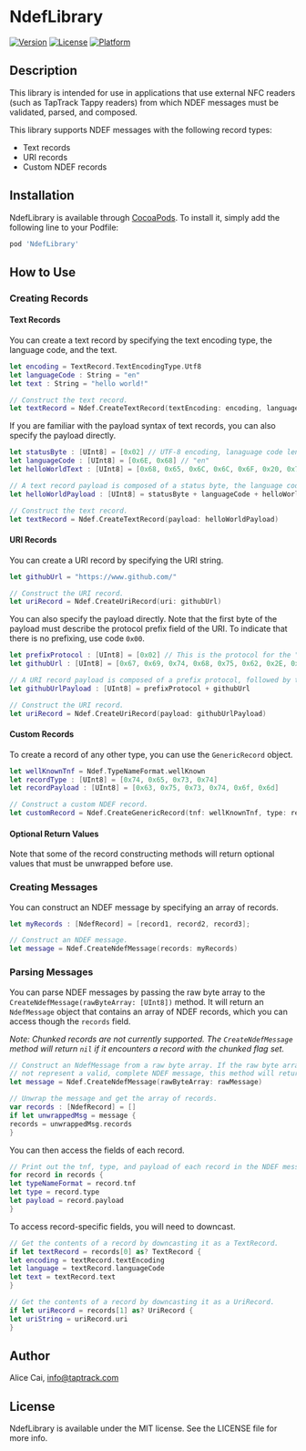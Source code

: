 # NdefLibrary

[![Version](https://img.shields.io/cocoapods/v/NdefLibrary.svg?style=flat)](https://cocoapods.org/pods/NdefLibrary)
[![License](https://img.shields.io/cocoapods/l/NdefLibrary.svg?style=flat)](https://github.com/angular/angular.js/blob/master/LICENSE)
[![Platform](https://img.shields.io/cocoapods/p/NdefLibrary.svg?style=flat)](https://cocoapods.org/pods/NdefLibrary)

## Description

This library is intended for use in applications that use external NFC readers (such as TapTrack Tappy 
readers) from which NDEF messages must be validated, parsed, and composed.

This library supports NDEF messages with the following record types:

* Text records
* URI records
* Custom NDEF records

## Installation

NdefLibrary is available through [CocoaPods](https://cocoapods.org). To install
it, simply add the following line to your Podfile:

```ruby
pod 'NdefLibrary'
```

## How to Use

### Creating Records

#### Text Records

You can create a text record by specifying the text encoding type, the language code, and the text.

```Swift
let encoding = TextRecord.TextEncodingType.Utf8
let languageCode : String = "en"
let text : String = "hello world!"

// Construct the text record.
let textRecord = Ndef.CreateTextRecord(textEncoding: encoding, languageCode: languageCode, text: text)
```

If you are familiar with the payload syntax of text records, you can also specify the payload directly.

```Swift
let statusByte : [UInt8] = [0x02] // UTF-8 encoding, lanaguage code length 2
let languageCode : [UInt8] = [0x6E, 0x68] // "en"
let helloWorldText : [UInt8] = [0x68, 0x65, 0x6C, 0x6C, 0x6F, 0x20, 0x77, 0x6F, 0x72, 0x6C, 0x64, 0x21]

// A text record payload is composed of a status byte, the language code, and the encoded text.
let helloWorldPayload : [UInt8] = statusByte + languageCode + helloWorldText

// Construct the text record.
let textRecord = Ndef.CreateTextRecord(payload: helloWorldPayload)
```

#### URI Records

You can create a URI record by specifying the URI string.

```Swift
let githubUrl = "https://www.github.com/"

// Construct the URI record.
let uriRecord = Ndef.CreateUriRecord(uri: githubUrl)
```

You can also specify the payload directly. Note that the first byte of the payload must describe the protocol prefix field of the URI. To indicate that there is no prefixing, use code ```0x00```.

```Swift
let prefixProtocol : [UInt8] = [0x02] // This is the protocol for the "https://www." prefix.
let githubUrl : [UInt8] = [0x67, 0x69, 0x74, 0x68, 0x75, 0x62, 0x2E, 0x63, 0x6F, 0x6D] // "github.com"

// A URI record payload is composed of a prefix protocol, followed by the encoded URL.
let githubUrlPayload : [UInt8] = prefixProtocol + githubUrl

// Construct the URI record.
let uriRecord = Ndef.CreateUriRecord(payload: githubUrlPayload)
```

#### Custom Records

To create a record of any other type, you can use the ```GenericRecord``` object.

```Swift
let wellKnownTnf = Ndef.TypeNameFormat.wellKnown
let recordType : [UInt8] = [0x74, 0x65, 0x73, 0x74]
let recordPayload : [UInt8] = [0x63, 0x75, 0x73, 0x74, 0x6f, 0x6d]

// Construct a custom NDEF record.
let customRecord = Ndef.CreateGenericRecord(tnf: wellKnownTnf, type: recordType, payload: recordPayload)
```

#### Optional Return Values

Note that some of the record constructing methods will return optional values that must be unwrapped before use.

### Creating Messages

You can construct an NDEF message by specifying an array of records.

```Swift
let myRecords : [NdefRecord] = [record1, record2, record3];

// Construct an NDEF message.
let message = Ndef.CreateNdefMessage(records: myRecords)
```

### Parsing Messages

You can parse NDEF messages by passing the raw byte array to the ```CreateNdefMessage(rawByteArray: [UInt8])``` method. It will return an ```NdefMessage``` object that contains an array of NDEF records, which you can access though the ```records``` field.

*Note: Chunked records are not currently supported. The ```CreateNdefMessage``` method will return ```nil``` if it encounters a record with the chunked flag set.*

```Swift
// Construct an NdefMessage from a raw byte array. If the raw byte array does
// not represent a valid, complete NDEF message, this method will return nil.
let message = Ndef.CreateNdefMessage(rawByteArray: rawMessage)

// Unwrap the message and get the array of records.
var records : [NdefRecord] = []
if let unwrappedMsg = message {
records = unwrappedMsg.records
}
```

You can then access the fields of each record.

```Swift
// Print out the tnf, type, and payload of each record in the NDEF message.
for record in records {
let typeNameFormat = record.tnf
let type = record.type
let payload = record.payload
}
```

To access record-specific fields, you will need to downcast.

```Swift
// Get the contents of a record by downcasting it as a TextRecord.
if let textRecord = records[0] as? TextRecord {
let encoding = textRecord.textEncoding
let language = textRecord.languageCode
let text = textRecord.text
}

// Get the contents of a record by downcasting it as a UriRecord.
if let uriRecord = records[1] as? UriRecord {
let uriString = uriRecord.uri
}
```

## Author

Alice Cai, info@taptrack.com

## License

NdefLibrary is available under the MIT license. See the LICENSE file for more info.
